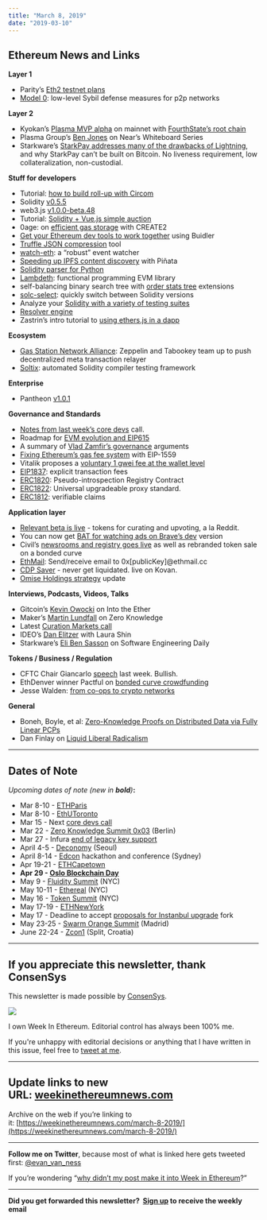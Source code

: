 ```yaml
---
title: "March 8, 2019"
date: "2019-03-10"
---
```


## **Ethereum News and Links**

**Layer 1**

- Parity’s [Eth2 testnet plans](https://github.com/paritytech/shasper/wiki/Shasper-Testnet-Plans)
- [Model 0](https://blog.golemproject.net/model-0-low-level-defence-measures-for-sybil-attacks-in-p2p-networks/): low-level Sybil defense measures for p2p networks

**Layer 2**

- Kyokan’s [Plasma MVP alpha](https://medium.com/kyokan-llc/announcing-our-plasma-mvp-alpha-23a8bc9673fc) on mainnet with [FourthState’s root chain](https://github.com/FourthState/plasma-mvp-rootchain/releases/tag/v1.0.0)
- Plasma Group’s [Ben Jones](https://youtu.be/-8Jp7VjspQE) on Near’s Whiteboard Series
- Starkware’s [StarkPay addresses many of the drawbacks of Lightning](https://medium.com/starkware/when-lightning-starks-a90819be37ba), and why StarkPay can’t be built on Bitcoin. No liveness requirement, low collateralization, non-custodial.

**Stuff for developers**

- Tutorial: [how to build roll-up with Circom](https://github.com/GuthL/roll_up_circom_tutorial)
- Solidity [v0.5.5](https://github.com/ethereum/solidity/releases/tag/v0.5.5)
- web3.js [v1.0.0-beta.48](https://github.com/ethereum/web3.js/releases/tag/v1.0.0-beta.48)
- Tutorial: [Solidity + Vue.js simple auction](https://medium.com/openberry/ethereum-solidity-vue-js-tutorial-simple-auction-dapp-within-10-minutes-76ba48156b2)
- 0age: on [efficient gas storage](https://medium.com/coinmonks/on-efficient-ethereum-storage-c76869591add) with CREATE2
- [Get your Ethereum dev tools to work together](https://medium.com/nomic-labs-blog/how-to-create-a-buidler-plugin-b60432bf6d75) using Buidler
- [Truffle JSON compression](https://github.com/smallbatch-apps/truffle-artifact-compression) tool
- [watch-eth](https://github.com/plasma-group/watch-eth): a “robust” event watcher
- [Speeding up IPFS content discovery](https://medium.com/pinata/speeding-up-ipfs-pinning-through-swarm-connections-b509b1471986) with Piñata
- [Solidity parser for Python](https://github.com/ConsenSys/python-solidity-parser)
- [Lambdeth](https://github.com/siromivel/lambdeth): functional programming EVM library
- self-balancing binary search tree with [order stats tree](https://github.com/rob-Hitchens/OrderStatisticsTree) extensions
- [solc-select](https://github.com/trailofbits/solc-select): quickly switch between Solidity versions
- Analyze your [Solidity with a variety of testing suites](https://github.com/YangVincent/SmartContractTester)
- [Resolver engine](https://punkers.co/blog/2019/2/15/introducing-resolver-engine-for-ethereum-interoperabillity)
- Zastrin’s intro tutorial to [using ethers.js in a dapp](https://www.zastrin.com/tutorials/build-an-ethereum-dapp-using-ethersjs)

**Ecosystem**

- [Gas Station Network Alliance](https://blog.zeppelinos.org/gas-station-network-alliance/): Zeppelin and Tabookey team up to push decentralized meta transaction relayer
- [Soltix](https://github.com/eth-sri/soltix): automated Solidity compiler testing framework

**Enterprise**

- Pantheon [v1.0.1](https://github.com/PegaSysEng/pantheon/releases/tag/1.0.1)

**Governance and Standards**

- [Notes from last week’s core devs](https://github.com/ethereum/pm/blob/23873c4d25c8846d1da5c3ec0803f676f9a4db26/All%20Core%20Devs%20Meetings/Meeting%2056.md) call.
- Roadmap for [EVM evolution and EIP615](https://medium.com/spadebuilders/evm-evolution-roadmap-f8b8e3a73882)
- A summary of [Vlad Zamfir’s governance](https://twitter.com/MuteDialog/status/1102267902017847296) arguments
- [Fixing Ethereum’s gas fee system](https://medium.com/@eric.conner/fixing-the-ethereum-fee-market-eip-1559-9109f1c1814b) with EIP-1559
- Vitalik proposes a [voluntary 1 gwei fee at the wallet level](https://twitter.com/VitalikButerin/status/1103997378967810048)
- [EIP1837](https://github.com/ethereum/EIPs/issues/1837): explicit transaction fees
- [ERC1820](https://github.com/ethereum/EIPs/pull/1820/files): Pseudo-introspection Registry Contract
- [ERC1822](https://github.com/ethereum/EIPs/blob/master/EIPS/eip-1822.md): Universal upgradeable proxy standard.
- [ERC1812](https://github.com/ethereum/EIPs/pull/1812/files): verifiable claims

**Application layer**

- [Relevant beta is live](https://blog.relevant.community/relevant-beta-is-live-c385d0e1286c) - tokens for curating and upvoting, a la Reddit.
- You can now get [BAT for watching ads on Brave’s dev](https://brave.com/ad-platform-enters-second-phase/) version
- Civil’s [newsrooms and registry goes live](https://blog.joincivil.com/civil-means-journalism-3fd7a6be8aee) as well as rebranded token sale on a bonded curve
- [EthMail](https://ethmail.cc/): Send/receive email to 0x\[publicKey\]@ethmail.cc
- [CDP Saver](https://cdpsaver.com/) - never get liquidated. live on Kovan.
- [Omise Holdings strategy](https://medium.com/@jun_omise/omise-holdings-strategy-update-d92180359a9c) update

**Interviews, Podcasts, Videos, Talks** 

- Gitcoin’s [Kevin Owocki](https://podcast.ethhub.io/gitcoin-growing-open-source-software-with-kevin-owocki) on Into the Ether
- Maker’s [Martin Lundfall](https://www.zeroknowledge.fm/67) on Zero Knowledge
- Latest [Curation Markets call](https://www.youtube.com/watch?v=68mqYUlW4jw)
- IDEO’s [Dan Elitzer](https://unchainedpodcast.com/how-to-earn-money-on-collateral-in-defi-and-why-thats-risky/) with Laura Shin
- Starkware’s [Eli Ben Sasson](https://softwareengineeringdaily.com/2019/03/04/starkware-transparent-computational-integrity-with-eli-ben-sasson/) on Software Engineering Daily

**Tokens / Business / Regulation**

- CFTC Chair Giancarlo [speech](https://www.cftc.gov/PressRoom/SpeechesTestimony/opagiancarlo66) last week. Bullish.
- EthDenver winner Pactful on [bonded curve crowdfunding](https://medium.com/@abbey_titcomb/crowdfunding-the-commons-d590238d8c3c)
- Jesse Walden: [from co-ops to crypto networks](https://a16z.com/2019/03/02/cooperatives-cryptonetworks/)

**General**

- Boneh, Boyle, et al: [Zero-Knowledge Proofs on Distributed Data via Fully Linear PCPs](https://eprint.iacr.org/2019/188)
- Dan Finlay on [Liquid Liberal Radicalism](https://medium.com/capabul/liquid-liberal-radicalism-bf302745e669)

* * *

## **Dates of Note**

_Upcoming dates of note (new in **bold**)_**:**

- Mar 8-10 - [ETHParis](https://ethparis.com/) 
- Mar 8-10 - [EthUToronto](https://www.ethuoft.ca/)
- Mar 15 - Next [core devs call](https://github.com/ethereum/pm/issues/83)
- Mar 22 - [Zero Knowledge Summit 0x03](https://www.zeroknowledge.fm/summit) (Berlin)
- Mar 27 - Infura [end of legacy key support](https://blog.infura.io/infura-dashboard-update-9f02d0643eb3) 
- April 4-5 - [Deconomy](https://deconomy.com/seoul2019/) (Seoul)
- April 8-14 - [Edcon](https://www.edcon.io/) hackathon and conference (Sydney)
- Apr 19-21 - [ETHCapetown](http://ethcapetown.com/)
- **Apr 29 - [Oslo Blockchain Day](https://osloblockchainday.no/)**
- May 9 - [Fluidity Summit](https://www.fluiditysummit.com/) (NYC)
- May 10-11 - [Ethereal](https://etherealsummit.com/?ref=weekinethereum) (NYC)
- May 16 - [Token Summit](http://tokensummit.com/) (NYC)
- May 17-19 - [ETHNewYork](https://medium.com/ethglobal/ethglobal-2019-updates-get-your-calendars-ready-1977e9315aee)
- May 17 - Deadline to accept [proposals for Instanbul upgrade](https://en.ethereum.wiki/roadmap/istanbul) fork
- May 23-25 - [Swarm Orange Summit](https://www.eventbrite.com/e/swarm-orange-summit-madrid-2019-tickets-57378034245) (Madrid)
- June 22-24 - [Zcon1](https://www.zfnd.org/zcon/) (Split, Croatia)

* * *

## **If you appreciate this newsletter, thank ConsenSys**

This newsletter is made possible by [ConsenSys](https://consensys.net/).  

[![](https://d3b3sm9t19x0yd.cloudfront.net/image/fetch/w_1100,c_limit,q_auto:good,f_auto/https%3A%2F%2Fbucketeer-e05bbc84-baa3-437e-9518-adb32be77984.s3.amazonaws.com%2Fpublic%2Fimages%2F88b0273f-b85b-40c3-b3a2-d2c6a37a0603_240x240)](https://d3b3sm9t19x0yd.cloudfront.net/image/fetch/w_1100,c_limit,q_auto:good,f_auto/https%3A%2F%2Fbucketeer-e05bbc84-baa3-437e-9518-adb32be77984.s3.amazonaws.com%2Fpublic%2Fimages%2F88b0273f-b85b-40c3-b3a2-d2c6a37a0603_240x240)

  
I own Week In Ethereum. Editorial control has always been 100% me. 

If you're unhappy with editorial decisions or anything that I have written in this issue, feel free to [tweet at me](https://twitter.com/evan_van_ness).

* * *

## **Update links to new URL: [weekinethereumnews.com](https://weekinethereumnews.com/)** 

Archive on the web if you’re linking to it: [https://weekinethereumnews.com/march-8-2019/](https://weekinethereumnews.com/march-8-2019/)

* * *

**Follow me on Twitter**, because most of what is linked here gets tweeted first: [@evan\_van\_ness](https://twitter.com/evan_van_ness)

If you’re wondering “[why didn’t my post make it into Week in Ethereum](https://www.evanvanness.com/post/179914035841/why-didnt-my-post-make-the-newsletter)?”

* * *

**Did you get forwarded this newsletter?  [Sign up](https://weekinethereum.substack.com/subscribe#about) to receive the weekly email**
